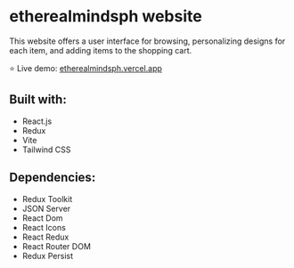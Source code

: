<h1>etherealmindsph website</h1>
<p>This website offers a user interface for browsing, personalizing designs for each item, and adding items to the shopping cart.</p>

<p>⭐️ Live demo: <a href="https://etherealmindsph.vercel.app/" target="_blank">etherealmindsph.vercel.app</a></p>

<h2>Built with:</h2>
<ul>
  <li>React.js</li>
  <li>Redux</li>
  <li>Vite</li>
  <li>Tailwind CSS</li>
</ul>

<h2>Dependencies:</h2>
<ul>
  <li>Redux Toolkit</li>
  <li>JSON Server</li>
  <li>React Dom</li>
  <li>React Icons</li>
  <li>React Redux</li>
  <li>React Router DOM</li>
  <li>Redux Persist</li>
</ul>
